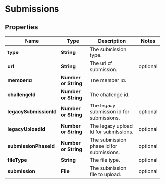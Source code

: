 # Submissions

## Properties
Name | Type | Description | Notes
------------ | ------------- | ------------- | -------------
**type** | **String** | The submission type. |
**url** | **String** | The url of submission. | optional
**memberId** | **Number or String** | The member id. |
**challengeId** | **Number or String** | The challenge id. |
**legacySubmissionId** | **Number or String** | The legacy submission id for submissions.  | optional
**legacyUploadId** | **Number or String** | The legacy upload id for submissions.  | optional
**submissionPhaseId** | **Number or String** | The submission phase id for submissions.  | optional
**fileType** | **String** | The file type. | optional
**submission** | **File** | The submission file to upload. | optional
